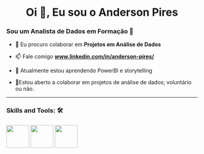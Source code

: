 

<h1 align="center">Oi 👋, Eu sou o Anderson Pires</h1>


  <h3>Sou um Analista de Dados em Formação 🚧</h3>

  
- 👯 Eu procuro colaborar em **Projetos em Análise de Dados**

- 📫 Fale comigo **www.linkedin.com/in/anderson-pires/**

- 🌱 Atualmente estou aprendendo PowerBI e storytelling

- 💞️Estou aberto a colaborar em projetos de análise de dados; voluntário ou não.
________
<h3> Skills and Tools: 🛠️</h3>
<h3>  
<img src="https://upload.wikimedia.org/wikipedia/commons/c/c3/Python-logo-notext.svg" width="60px">
  
<img src="https://upload.wikimedia.org/wikipedia/commons/3/38/Jupyter_logo.svg" width="60px">

<img src="https://upload.wikimedia.org/wikipedia/commons/c/cf/New_Power_BI_Logo.svg" width="60px">
</h3>




<!--

Here are some ideas to get you started:

- 🔭 I’m currently working on ...
- 🌱 I’m currently learning ...
- 👯 I’m looking to collaborate on ...
- 🤔 I’m looking for help with ...
- 💬 Ask me about ...
- 📫 How to reach me: ...
- 😄 Pronouns: ...
- ⚡ Fun fact: ...
-->
